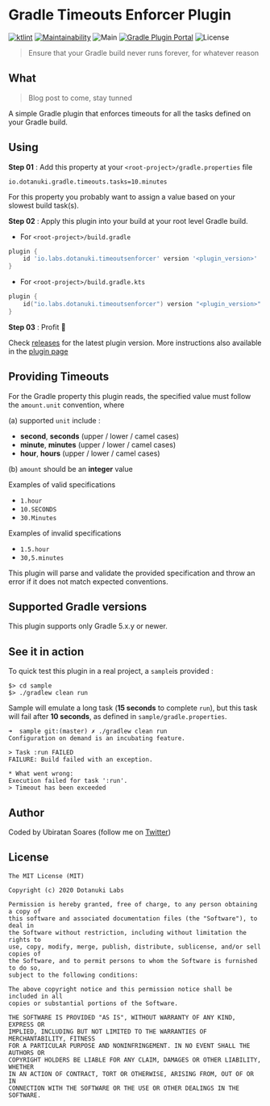 # Gradle Timeouts Enforcer Plugin

[![ktlint](https://img.shields.io/badge/code%20style-%E2%9D%A4-FF4081.svg)](https://ktlint.github.io/) 
[![Maintainability](https://api.codeclimate.com/v1/badges/13c4a2a26bfc9c631a22/maintainability)](https://codeclimate.com/github/dotanuki-labs/gradle-timeouts-enforcer/maintainability) 
![Main](https://github.com/dotanuki-labs/gradle-timeouts-enforcer/workflows/Main/badge.svg) 
[![Gradle Plugin Portal](https://img.shields.io/maven-metadata/v?metadataUrl=https://plugins.gradle.org/m2/io/labs/dotanuki/timeouts-enforcer-plugin/maven-metadata.xml&label=Gradle%20Plugin%20Portal)](https://plugins.gradle.org/plugin/io.labs.dotanuki.timeoutsenforcer) 
![License](https://img.shields.io/github/license/dotanuki-labs/gradle-timeouts-enforcer.svg)
> Ensure that your Gradle build never runs forever, for whatever reason

## What

> Blog post to come, stay tunned

A simple Gradle plugin that enforces timeouts for all the tasks defined on your Gradle build.

## Using

**Step 01** : Add this property at your `<root-project>/gradle.properties` file

```
io.dotanuki.gradle.timeouts.tasks=10.minutes
```

For this property you probably want to assign a value based on your slowest build task(s).

**Step 02** : Apply this plugin into your build at your root level Gradle build.

- For `<root-project>/build.gradle`

```groovy
plugin {
    id 'io.labs.dotanuki.timeoutsenforcer' version '<plugin_version>'
}

```

- For `<root-project>/build.gradle.kts`

```kotlin
plugin {
    id("io.labs.dotanuki.timeoutsenforcer") version "<plugin_version>"
}

```

**Step 03** : Profit 🚀

Check [releases](https://github.com/dotanuki-labs/gradle-timeouts-enforcer/releases) for the latest plugin version. More instructions also available in the [plugin page](https://plugins.gradle.org/plugin/io.labs.dotanuki.timeoutsenforcer)

## Providing Timeouts

For the Gradle property this plugin reads, the specified value must follow the `amount.unit` convention, where 

(a) supported `unit` include :

- **second**, **seconds** (upper / lower / camel cases)
- **minute**, **minutes** (upper / lower / camel cases)
- **hour**, **hours** (upper / lower / camel cases)

(b) `amount` should be an **integer** value

Examples of valid specifications

- `1.hour`
- `10.SECONDS`
- `30.Minutes`

Examples of invalid specifications

- `1.5.hour`
- `30,5.minutes`

This plugin will parse and validate the provided specification and throw an error if it does not match expected conventions.

## Supported Gradle versions

This plugin supports only Gradle 5.x.y or newer.

## See it in action

To quick test this plugin in a real project, a `sample`is provided : 

```shell
$> cd sample
$> ./gradlew clean run
```

Sample will emulate a long task (**15 seconds** to complete `run`), but this task will fail after **10 seconds**, as defined in `sample/gradle.properties`.

```shell
➜  sample git:(master) ✗ ./gradlew clean run
Configuration on demand is an incubating feature.

> Task :run FAILED
FAILURE: Build failed with an exception.

* What went wrong:
Execution failed for task ':run'.
> Timeout has been exceeded

``` 

## Author

Coded by Ubiratan Soares (follow me on [Twitter](https://twitter.com/ubiratanfsoares))

## License

```
The MIT License (MIT)

Copyright (c) 2020 Dotanuki Labs

Permission is hereby granted, free of charge, to any person obtaining a copy of
this software and associated documentation files (the "Software"), to deal in
the Software without restriction, including without limitation the rights to
use, copy, modify, merge, publish, distribute, sublicense, and/or sell copies of
the Software, and to permit persons to whom the Software is furnished to do so,
subject to the following conditions:

The above copyright notice and this permission notice shall be included in all
copies or substantial portions of the Software.

THE SOFTWARE IS PROVIDED "AS IS", WITHOUT WARRANTY OF ANY KIND, EXPRESS OR
IMPLIED, INCLUDING BUT NOT LIMITED TO THE WARRANTIES OF MERCHANTABILITY, FITNESS
FOR A PARTICULAR PURPOSE AND NONINFRINGEMENT. IN NO EVENT SHALL THE AUTHORS OR
COPYRIGHT HOLDERS BE LIABLE FOR ANY CLAIM, DAMAGES OR OTHER LIABILITY, WHETHER
IN AN ACTION OF CONTRACT, TORT OR OTHERWISE, ARISING FROM, OUT OF OR IN
CONNECTION WITH THE SOFTWARE OR THE USE OR OTHER DEALINGS IN THE SOFTWARE.
```
